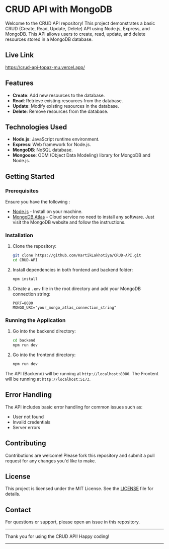 # CRUD API with MongoDB

Welcome to the CRUD API repository! This project demonstrates a basic CRUD (Create, Read, Update, Delete) API using Node.js, Express, and MongoDB. This API allows users to create, read, update, and delete resources stored in a MongoDB database.

## Live Link
https://crud-api-topaz-mu.vercel.app/

## Features

- **Create**: Add new resources to the database.
- **Read**: Retrieve existing resources from the database.
- **Update**: Modify existing resources in the database.
- **Delete**: Remove resources from the database.

## Technologies Used

- **Node.js**: JavaScript runtime environment.
- **Express**: Web framework for Node.js.
- **MongoDB**: NoSQL database.
- **Mongoose**: ODM (Object Data Modeling) library for MongoDB and Node.js.

## Getting Started

### Prerequisites

Ensure you have the following :

- [Node.js](https://nodejs.org/) - Install on your machine.
- [MongoDB Atlas](https://www.mongodb.com/atlas) - Cloud service no need to install any software. Just visit the MongoDB website and follow the instructions.

### Installation

1. Clone the repository:
    ```bash
    git clone https://github.com/KartikLakhotiya/CRUD-API.git
    cd CRUD-API
    ```

2. Install dependencies in both frontend and backend folder:
    ```bash
    npm install
    ```

3. Create a `.env` file in the root directory and add your MongoDB connection string:
    ```
    PORT=8080
    MONGO_URI="your_mongo_atlas_connection_string"
    ```

### Running the Application

1. Go into the backend directory:
    ```bash
    cd backend
    npm run dev
    ```

2. Go into the frontend directory:
    ```bash
    npm run dev
    ```

The API (Backend) will be running at `http://localhost:8080`.
The Frontent will be running at `http://localhost:5173`.

## Error Handling

The API includes basic error handling for common issues such as:

- User not found
- Invalid credentials
- Server errors

## Contributing

Contributions are welcome! Please fork this repository and submit a pull request for any changes you'd like to make.

## License

This project is licensed under the MIT License. See the [LICENSE](LICENSE) file for details.

## Contact

For questions or support, please open an issue in this repository.

---

Thank you for using the CRUD API! Happy coding!

---
